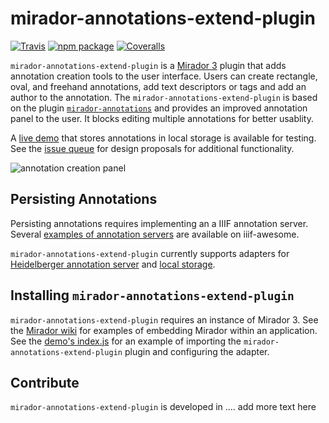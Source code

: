 # mirador-annotations-extend-plugin

[![Travis][build-badge]][build]
[![npm package][npm-badge]][npm]
[![Coveralls][coveralls-badge]][coveralls]

`mirador-annotations-extend-plugin` is a [Mirador 3](https://github.com/projectmirador/mirador) plugin that adds annotation creation tools to the user interface. Users can create rectangle, oval, and freehand annotations, add text descriptors or tags and add an author to the annotation. The `mirador-annotations-extend-plugin` is based on the plugin [`mirador-annotations`](https://github.com/ProjectMirador/mirador-annotations/) and provides an improved annotation panel to the user. It blocks editing multiple annotations for better usablity.

A [live demo](https://mirador-annotations.netlify.app/) that stores annotations in local storage is available for testing. See the [issue queue](https://github.com/ProjectMirador/mirador-annotations/issues) for design proposals for additional functionality.

![annotation creation panel](https://user-images.githubusercontent.com/5402927/86628717-23c3ae80-bf7f-11ea-8f0b-389c39eb4398.png)

## Persisting Annotations
Persisting annotations requires implementing an a IIIF annotation server. Several [examples of annotation servers](https://github.com/IIIF/awesome-iiif#annotation-servers) are available on iiif-awesome.

`mirador-annotations-extend-plugin` currently supports adapters for [Heidelberger annotation server](https://github.com/ProjectMirador/mirador-annotations/blob/master/src/AnnototAdapter.js) and [local storage](https://github.com/ProjectMirador/mirador-annotations/blob/master/src/LocalStorageAdapter.js).

## Installing `mirador-annotations-extend-plugin`
`mirador-annotations-extend-plugin` requires an instance of Mirador 3. See the [Mirador wiki](https://github.com/ProjectMirador/mirador/wiki) for examples of embedding Mirador within an application. See the [demo's index.js](https://github.com/ProjectMirador/mirador-annotations/blob/master/demo/src/index.js) for an example of importing the `mirador-annotations-extend-plugin` plugin and configuring the adapter.

## Contribute
`mirador-annotations-extend-plugin` is developed in .... add more text here

[build-badge]: https://img.shields.io/travis/user/repo/master.png?style=flat-square
[build]: https://travis-ci.org/user/repo

[npm-badge]: https://img.shields.io/npm/v/npm-package.png?style=flat-square
[npm]: https://www.npmjs.org/package/npm-package

[coveralls-badge]: https://img.shields.io/coveralls/user/repo/master.png?style=flat-square
[coveralls]: https://coveralls.io/github/user/repo
